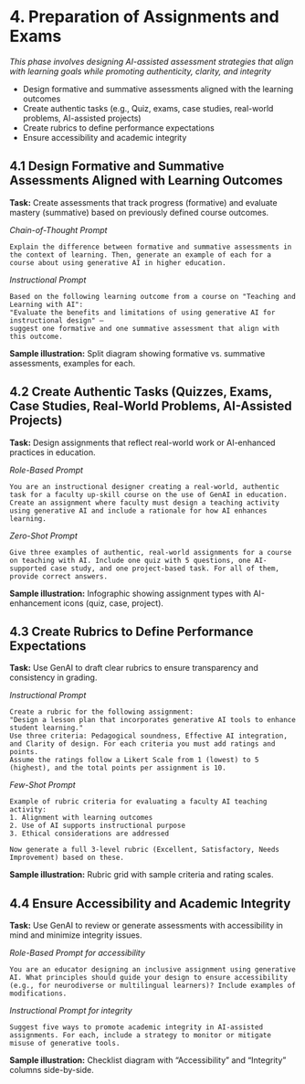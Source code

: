 
# 4. Preparation of Assignments and Exams
*This phase involves designing AI-assisted assessment strategies that align with learning goals while promoting authenticity, clarity, and integrity*

- Design formative and summative assessments aligned with the learning outcomes  
- Create authentic tasks (e.g., Quiz, exams, case studies, real-world problems, AI-assisted projects)
- Create rubrics to define performance expectations  
- Ensure accessibility and academic integrity  

## 4.1 Design Formative and Summative Assessments Aligned with Learning Outcomes

**Task:**
Create assessments that track progress (formative) and evaluate mastery (summative) based on previously defined course outcomes.

*Chain-of-Thought Prompt*
```
Explain the difference between formative and summative assessments in the context of learning. Then, generate an example of each for a course about using generative AI in higher education.
```

*Instructional Prompt*
```
Based on the following learning outcome from a course on "Teaching and Learning with AI": 
"Evaluate the benefits and limitations of using generative AI for instructional design" — 
suggest one formative and one summative assessment that align with this outcome.
```

**Sample illustration:** Split diagram showing formative vs. summative assessments, examples for each.

## 4.2 Create Authentic Tasks (Quizzes, Exams, Case Studies, Real-World Problems, AI-Assisted Projects)

**Task:** 
Design assignments that reflect real-world work or AI-enhanced practices in education.

*Role-Based Prompt*
```
You are an instructional designer creating a real-world, authentic task for a faculty up-skill course on the use of GenAI in education. Create an assignment where faculty must design a teaching activity using generative AI and include a rationale for how AI enhances learning.
```

*Zero-Shot Prompt*
```
Give three examples of authentic, real-world assignments for a course on teaching with AI. Include one quiz with 5 questions, one AI-supported case study, and one project-based task. For all of them, provide correct answers.
```

**Sample illustration:** Infographic showing assignment types with AI-enhancement icons (quiz, case, project).

## 4.3 Create Rubrics to Define Performance Expectations

**Task:**
Use GenAI to draft clear rubrics to ensure transparency and consistency in grading.

*Instructional Prompt*
```
Create a rubric for the following assignment: 
"Design a lesson plan that incorporates generative AI tools to enhance student learning." 
Use three criteria: Pedagogical soundness, Effective AI integration, and Clarity of design. For each criteria you must add ratings and points.
Assume the ratings follow a Likert Scale from 1 (lowest) to 5 (highest), and the total points per assignment is 10.
```

*Few-Shot Prompt*
```
Example of rubric criteria for evaluating a faculty AI teaching activity:
1. Alignment with learning outcomes
2. Use of AI supports instructional purpose
3. Ethical considerations are addressed

Now generate a full 3-level rubric (Excellent, Satisfactory, Needs Improvement) based on these.
```

**Sample illustration:** Rubric grid with sample criteria and rating scales.

## 4.4 Ensure Accessibility and Academic Integrity

**Task:**
Use GenAI to review or generate assessments with accessibility in mind and minimize integrity issues.

*Role-Based Prompt for accessibility*
```
You are an educator designing an inclusive assignment using generative AI. What principles should guide your design to ensure accessibility (e.g., for neurodiverse or multilingual learners)? Include examples of modifications.
```

*Instructional Prompt for integrity*
```
Suggest five ways to promote academic integrity in AI-assisted assignments. For each, include a strategy to monitor or mitigate misuse of generative tools.
```

**Sample illustration:** Checklist diagram with “Accessibility” and “Integrity” columns side-by-side.
